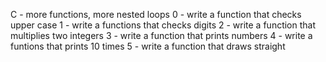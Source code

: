 C - more functions, more nested loops
0 - write a function that checks upper case
1 - write a functions that checks digits
2 - write a function that multiplies two integers
3 - write a function that prints numbers
4 - write a funtions that prints 10 times
5 - write a function that draws straight
